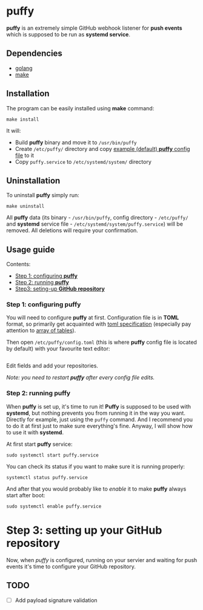 # puffy
**puffy** is an extremely simple GitHub webhook listener for **push events** 
which is supposed to be run as **systemd service**.

## Dependencies
* [golang](https://go.dev)
* [make](https://www.gnu.org/software/make/)

## Installation
The program can be easily installed using **make** command:

```shell
make install
```

It will:
* Build **puffy** binary and move it to `/usr/bin/puffy`
* Create `/etc/puffy/` directory and copy [example (default) **puffy** config file]() to it
* Copy `puffy.service` to `/etc/systemd/system/` directory

## Uninstallation
To uninstall **puffy** simply run:

```shell
make uninstall
```

All **puffy** data (its binary - `/usr/bin/puffy`, config directory - `/etc/puffy/` 
and **systemd** service file - `/etc/systemd/system/puffy.service`) will be removed. 
All deletions will require your confirmation.

## Usage guide
Contents:
* [Step 1: configuring **puffy**]()
* [Step 2: running **puffy**]()
* [Step3: seting-up **GitHub repository**]()

### Step 1: configuring puffy
You will need to configure **puffy** at first. Configuration file is in **TOML** format, so 
primarily get acquainted with [toml specification](https://toml.io/en/v1.0.0) 
(especially pay attention to [array of tables](https://toml.io/en/v1.0.0#array-of-tables)).

Then open `/etc/puffy/config.toml` (this is where **puffy** config file is located by default) 
with your favourite text editor:
```toml

```

Edit fields and add your repositories.

_Note: you need to restart **puffy** after every config file edits._

### Step 2: running puffy
When **puffy** is set up, it's time to run it! **Puffy** is supposed to be used with **systemd**, 
but nothing prevents you from running it in the way you want. 
Directly for example, just using the `puffy` command. And I recommend you to do it at first just to make sure everything's fine. Anyway, I will show how to use it with **systemd**.



At first start **puffy** service:

`sudo systemctl start puffy.service`

You can check its status if you want to make sure it is running properly:

`systemctl status puffy.service`

And after that you would probably like to *enable* it to make **puffy** always start after boot:

`sudo systemctl enable puffy.service`


# Step 3: setting up your GitHub repository
Now, when *puffy* is configured, running on your servier and waiting for push events it's time to configure your GitHub repository.

## TODO
- [ ] Add payload signature validation
